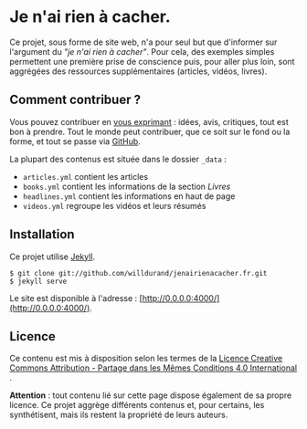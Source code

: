 Je n'ai rien à cacher.
======================

Ce projet, sous forme de site web, n'a pour seul but que d'informer sur
l'argument du _"je n'ai rien à cacher"_. Pour cela, des exemples simples
permettent une première prise de conscience puis, pour aller plus loin, sont
aggrégées des ressources supplémentaires (articles, vidéos, livres).


Comment contribuer ?
--------------------

Vous pouvez contribuer en [vous
exprimant](https://github.com/willdurand/jenairienacacher.fr/issues) : idées,
avis, critiques, tout est bon à prendre. Tout le monde peut contribuer, que ce
soit sur le fond ou la forme, et tout se passe via
[GitHub](https://github.com/willdurand/jenairienacacher.fr).

La plupart des contenus est située dans le dossier `_data` :

* `articles.yml` contient les articles
* `books.yml` contient les informations de la section _Livres_
* `headlines.yml` contient les informations en haut de page
* `videos.yml` regroupe les vidéos et leurs résumés


Installation
------------

Ce projet utilise [Jekyll](http://jekyllrb.com).

    $ git clone git://github.com/willdurand/jenairienacacher.fr.git
    $ jekyll serve

Le site est disponible à l'adresse :
[http://0.0.0.0:4000/](http://0.0.0.0:4000/).


Licence
-------

Ce contenu est mis à disposition selon les termes de la [Licence Creative
Commons Attribution - Partage dans les Mêmes Conditions 4.0 International
](http://creativecommons.org/licenses/by-sa/4.0/).

**Attention** : tout contenu lié sur cette page dispose également de sa propre
licence. Ce projet aggrège différents contenus et, pour certains, les
synthétisent, mais ils restent la propriété de leurs auteurs.
